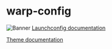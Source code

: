 # warp-config
![Banner](https://www.linuxteknik.com/wp-content/uploads/2024/06/warp.jpg)
[Launchconfig documentation](https://docs.warp.dev/features/sessions/launch-configurations#launch-configuration-yaml-format)

[Theme documentation](https://docs.warp.dev/appearance/custom-themes)